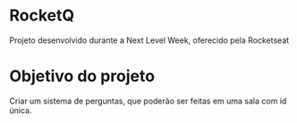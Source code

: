 # RocketQ 

Projeto desenvolvido durante a Next Level Week, oferecido pela Rocketseat

# Objetivo do projeto

Criar um sistema de perguntas, que poderão ser feitas em uma sala com id única.

